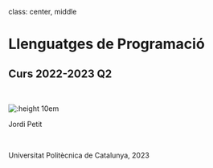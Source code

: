 
class: center, middle

# Llenguatges de Programació

## Curs 2022-2023 Q2

<br/>


![:height 10em](img/hardest-programming-language.png)



Jordi Petit 

<br/>

Universitat Politècnica de Catalunya, 2023

